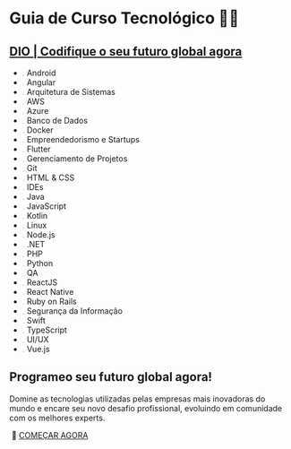 # Guia de Curso Tecnológico :man_technologist:

## [DIO | Codifique o seu futuro global agora](https://www.dio.me/)

- <img src="https://hermes.digitalinnovation.one/editorials/e77c776f-a0f6-4cb9-b9ea-0b45a044491c.png" alt="editorial" style="zoom:5%;" /> Android
- <img src="https://hermes.digitalinnovation.one/editorials/6a0b4242-20dd-4eb3-a9c5-182dc9566921.png" alt="editorial" style="zoom:5%;" /> Angular
- <img src="https://hermes.digitalinnovation.one/editorials/b9a24c90-1ca0-4be3-9fbe-614549947d9b.png" alt="editorial" style="zoom:5%;" /> Arquitetura de Sistemas
- <img src="https://hermes.digitalinnovation.one/editorials/8f337528-d343-4403-95b8-141c7cb93f16.png" alt="editorial" style="zoom:5%;" /> AWS
- <img src="https://hermes.digitalinnovation.one/editorials/cb67cdc7-cc47-4478-98ed-db117ba0ce81.png" alt="editorial" style="zoom:5%;" /> Azure
- <img src="https://hermes.digitalinnovation.one/editorials/c164b93f-a258-4682-97c5-52f9f6ff8e2e.png" alt="editorial" style="zoom:5%;" /> Banco de Dados
- <img src="https://hermes.digitalinnovation.one/editorials/88b4c7cb-d49e-4ba4-992c-fb0575e2f0c0.png" alt="editorial" style="zoom:5%;" /> Docker
- <img src="https://hermes.digitalinnovation.one/editorials/b102e518-7da8-4f63-aa73-b273d70dd6fa.png" alt="editorial" style="zoom:5%;" /> Empreendedorismo e Startups
- <img src="https://hermes.digitalinnovation.one/editorials/7372e8dd-ddd2-4af4-86bf-c99a93256e75.png" alt="editorial" style="zoom:5%;" /> Flutter
- <img src="https://hermes.digitalinnovation.one/editorials/82ca2468-a766-4101-8efb-e5e5057dbb99.png" alt="editorial" style="zoom:5%;" /> Gerenciamento de Projetos
- <img src="https://hermes.digitalinnovation.one/editorials/cb0b542c-1221-489c-9054-5cf9b3963938.png" alt="editorial" style="zoom:5%;" /> Git
- <img src="https://hermes.digitalinnovation.one/editorials/f53b0064-c979-4123-b32a-369ca37c46ae.png" alt="editorial" style="zoom:5%;" /> HTML & CSS
- <img src="https://hermes.digitalinnovation.one/editorials/6ef77e5f-0100-48f5-828e-825b2bbb2d28.png" alt="editorial" style="zoom:5%;" /> IDEs
- <img src="https://hermes.digitalinnovation.one/editorials/e572dc6c-f393-4d10-a562-983103aa6ad2.png" alt="editorial" style="zoom:5%;" /> Java
- <img src="https://hermes.digitalinnovation.one/editorials/c8f1a862-e35e-4c88-915c-21a7dcc9ef38.png" alt="editorial" style="zoom:5%;" /> JavaScript
- <img src="https://hermes.digitalinnovation.one/editorials/ba43a96b-80c5-4aa9-bf5b-188133217e4e.png" alt="editorial" style="zoom:5%;" /> Kotlin
- <img src="https://hermes.digitalinnovation.one/editorials/74c581b6-ac78-4616-b4e7-b8e4124ae869.png" alt="editorial" style="zoom:5%;" /> Linux
- <img src="https://hermes.digitalinnovation.one/editorials/a010648f-b097-4e6b-81a6-5d084a8602e7.png" alt="editorial" style="zoom:5%;" /> Node.js
- <img src="https://hermes.digitalinnovation.one/editorials/12fd1ff0-360a-4f17-8c9f-f3851e485468.png" alt="editorial" style="zoom:5%;" /> .NET
- <img src="https://hermes.digitalinnovation.one/editorials/8c6392c3-7816-48ee-89f8-579fa95ea621.png" alt="editorial" style="zoom:5%;" /> PHP
- <img src="https://hermes.digitalinnovation.one/editorials/80cff01a-7132-4018-b3af-b1285c64ba13.png" alt="editorial" style="zoom:5%;" /> Python
- <img src="https://hermes.digitalinnovation.one/editorials/0c4ca503-fd32-4e75-a8f9-8ebcd1a6b276.png" alt="editorial" style="zoom:5%;" /> QA
- <img src="https://hermes.digitalinnovation.one/editorials/2b1087a9-d947-4b51-9717-b05786959e91.png" alt="editorial" style="zoom:5%;" /> ReactJS
- <img src="https://hermes.digitalinnovation.one/editorials/4f04fd1e-49eb-43a4-9699-e6d9a49bcd13.png" alt="editorial" style="zoom:5%;" /> React Native
- <img src="https://hermes.digitalinnovation.one/editorials/4b376a91-9887-4fc9-b2bf-687d103057c1.png" alt="editorial" style="zoom:5%;" /> Ruby on Rails
- <img src="https://hermes.digitalinnovation.one/editorials/b65088d7-434f-4634-8462-66a87a235045.png" alt="editorial" style="zoom:5%;" /> Segurança da Informação
- <img src="https://hermes.digitalinnovation.one/editorials/5b81a635-f4b1-4ebf-ade8-ea104bf6a4d8.png" alt="editorial" style="zoom:5%;" /> Swift
- <img src="https://hermes.digitalinnovation.one/editorials/f7e5e5d3-b0a1-47f7-bf25-724270cce2c8.png" alt="editorial" style="zoom:5%;" /> TypeScript
- <img src="https://hermes.digitalinnovation.one/editorials/bdfc1fb6-50c2-4a26-b66b-6854f8c4b9af.png" alt="editorial" style="zoom:5%;" /> UI/UX
- <img src="https://hermes.digitalinnovation.one/editorials/bce428ed-af67-4ee2-b1ae-d814af99807b.png" alt="editorial" style="zoom:5%;" /> Vue.js



## Programeo seu futuro global agora!

Domine as tecnologias utilizadas pelas empresas mais inovadoras do mundo e encare seu novo desafio profissional, evoluindo em comunidade com os melhores experts.

​                                                :school:      [COMEÇAR AGORA](https://www.dio.me/sign-up)  




